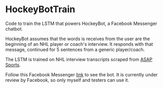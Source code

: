 # HockeyBotTrain
Code to train the LSTM that powers HockeyBot, a Facebook Messenger chatbot. 

HockeyBot assumes that the words is receives from the user are the beginning of an NHL player or coach's interview. It responds with that message, continued for 5 sentences from a generic player/coach. 

The LSTM is trained on NHL interview transcripts scraped from [ASAP Sports](http://www.asapsports.com/). 

Follow this Facebook Messenger [link](m.me/102447081166159) to see the bot. It is currently under review by Facebook, so only myself and testers can use it. 
